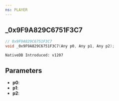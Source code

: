 ```yaml
---
ns: PLAYER
---
```

## _0x9F9A829C6751F3C7

```c
// 0x9F9A829C6751F3C7
void _0x9F9A829C6751F3C7(Any p0, Any p1, Any p2);
```

```
NativeDB Introduced: v1207
```

## Parameters
* **p0**:
* **p1**:
* **p2**:
